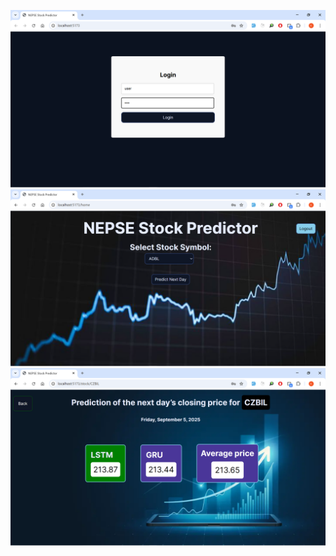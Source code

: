 ![Login Page](./images/loginPage.jpg)
![Home Page](./images/homePage.jpg)
![Predicted Page](./images/predictedPage.jpg)
